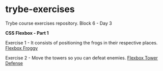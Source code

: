 # trybe-exercises
Trybe course exercises repository.
Block 6 - Day 3 

**CSS Flexbox - Part 1**

Exercise 1 - It consists of positioning the frogs in their respective places.
[Flexbox Froggy](https://flexboxfroggy.com/)

Exercise 2 - Move the towers so you can defeat enemies.
[Flexbox Tower Defense](http://www.flexboxdefense.com/)
